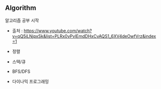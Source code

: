 ## Algorithm

알고리즘 공부 시작

* 출처 : https://www.youtube.com/watch?v=qQ5iLNjpxSk&list=PLRx0vPvlEmdDHxCvAQS1_6XV4deOwfVrz&index=1

* 정렬
* 스택/큐
* BFS/DFS
* 다이나믹 프로그래밍
